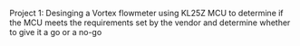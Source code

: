 Project 1: Desinging a Vortex flowmeter using KL25Z MCU to determine if the MCU meets the requirements set by the vendor and determine whether to give it a go or a no-go
